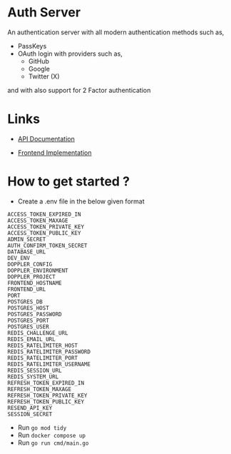 
# Auth Server

An authentication server with all modern authentication methods such as,
- PassKeys
- OAuth login with providers such as,
  - GitHub
  - Google
  - Twitter (X)

and with also support for 2 Factor authentication

# Links

- [API Documentation](https://documenter.getpostman.com/view/26265282/2s9YeAAaD4) 

- [Frontend Implementation](https://github.com/VinukaThejana/auth-web)

# How to get started ?

- Create a .env file in the below given format
```
ACCESS_TOKEN_EXPIRED_IN
ACCESS_TOKEN_MAXAGE
ACCESS_TOKEN_PRIVATE_KEY
ACCESS_TOKEN_PUBLIC_KEY
ADMIN_SECRET
AUTH_CONFIRM_TOKEN_SECRET
DATABASE_URL
DEV_ENV
DOPPLER_CONFIG
DOPPLER_ENVIRONMENT
DOPPLER_PROJECT
FRONTEND_HOSTNAME
FRONTEND_URL
PORT
POSTGRES_DB
POSTGRES_HOST
POSTGRES_PASSWORD
POSTGRES_PORT
POSTGRES_USER
REDIS_CHALLENGE_URL
REDIS_EMAIL_URL
REDIS_RATELIMITER_HOST
REDIS_RATELIMITER_PASSWORD
REDIS_RATELIMITER_PORT
REDIS_RATELIMITER_USERNAME
REDIS_SESSION_URL
REDIS_SYSTEM_URL
REFRESH_TOKEN_EXPIRED_IN
REFRESH_TOKEN_MAXAGE
REFRESH_TOKEN_PRIVATE_KEY
REFRESH_TOKEN_PUBLIC_KEY
RESEND_API_KEY
SESSION_SECRET
```
- Run `go mod tidy` 
- Run `docker compose up` 
- Run `go run cmd/main.go` 
